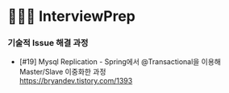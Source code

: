 # 🧑🏻‍💻 InterviewPrep


### 기술적 Issue 해결 과정

- [#19] Mysql Replication - Spring에서 @Transactional을 이용해 Master/Slave 이중화한 과정<br>
  https://bryandev.tistory.com/1393

